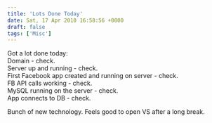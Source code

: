 ```yaml
---
title: 'Lots Done Today'
date: Sat, 17 Apr 2010 16:58:56 +0000
draft: false
tags: ['Misc']
---
```


Got a lot done today:  
Domain - check.  
Server up and running - check.  
First Facebook app created and running on server - check.  
FB API calls working - check.  
MySQL running on the server - check.  
App connects to DB - check.  
  
Bunch of new technology. Feels good to open VS after a long break.